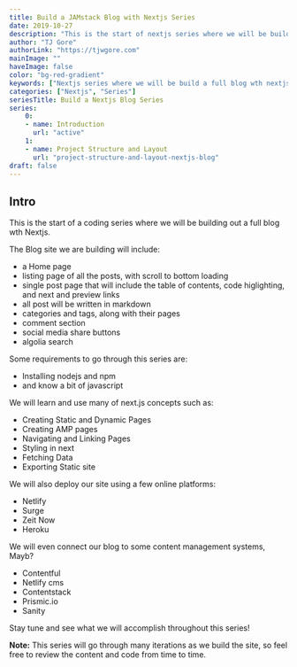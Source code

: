 ```yaml
---
title: Build a JAMstack Blog with Nextjs Series
date: 2019-10-27
description: "This is the start of nextjs series where we will be building out a full blog wth nextjs."
author: "TJ Gore"
authorLink: "https://tjwgore.com"
mainImage: ""
haveImage: false
color: "bg-red-gradient"
keywords: ["Nextjs series where we will be build a full blog wth nextjs."]
categories: ["Nextjs", "Series"]
seriesTitle: Build a Nextjs Blog Series
series:
    0:
    - name: Introduction
      url: "active"
    1:
    - name: Project Structure and Layout
      url: "project-structure-and-layout-nextjs-blog"
draft: false
---
```


## Intro

This is the start of a coding series where we will be building out a full blog wth Nextjs.

The Blog site we are building will include:

- a Home page
- listing page of all the posts, with scroll to bottom loading
- single post page that will include the table of contents, code higlighting, and next and preview links 
- all post will be written in markdown
- categories and tags, along with their pages
- comment section
- social media share buttons
- algolia search

Some requirements to go through this series are:

- Installing nodejs and npm 
- and know a bit of javascript 

We will learn and use many of next.js concepts such as:

- Creating Static and Dynamic Pages
- Creating AMP pages
- Navigating and Linking Pages
- Styling in next
- Fetching Data
- Exporting Static site


We will also deploy our site using a few online platforms:

- Netlify
- Surge
- Zeit Now
- Heroku

We will even connect our blog to some content management systems, Mayb?

- Contentful
- Netlify cms
- Contentstack
- Prismic.io
- Sanity

Stay tune and see what we will accomplish throughout this series!

**Note:** This series will go through many iterations as we build the site, so feel free to review the content and code from time to time. 